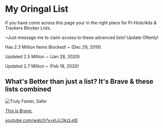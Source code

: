 # My Oringal List

If you have come across this page your in the right place for Pi-Hole/Ads & Trackers Blocker Lists.

~Just message me to claim access to these advanced lists!
Update Oftenly!
<p>
Has 2.3 Million Items Blocked! ~ (Dec 29, 2019)
  </p>
<p>
Updated 2.5 Million ~ (Jan 28, 2020)
  </p>
<p>
Updated 2.7 Million ~ (Feb 18, 2020)
  </p>
  
## What's Better than just a list? It's Brave & these lists combined

![Truly Faster, Safer](https://github.com/underling3311/Malwarebytes-hpHosts-Full-Lists/blob/master/Gif/Brave%20Browser%20Speed%20Comparison%202019.gif)

<a href="https://brave.com/">This is Brave:</a> 
<p>
<a href="https://www.youtube.com/watch?v=kLiLOkzLetE/">youtube.com/watch?v=kLiLOkzLetE</a>
</p>





